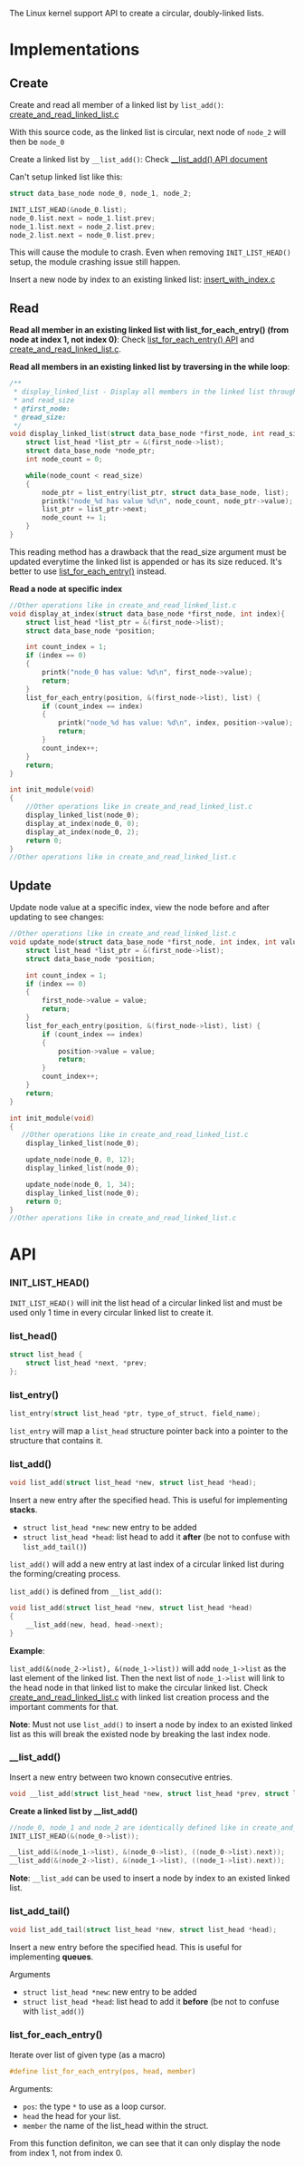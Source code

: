 The Linux kernel support API to create a circular, doubly-linked lists.

# Implementations

## Create

Create and read all member of a linked list by ``list_add()``: [create_and_read_linked_list.c](create_and_read_linked_list.c)

With this source code, as the linked list is circular, next node of ``node_2`` will then be ``node_0``

Create a linked list by ``__list_add()``: Check [__list_add() API document](#__list_add)

Can't setup linked list like this:

```c
struct data_base_node node_0, node_1, node_2;

INIT_LIST_HEAD(&node_0.list);
node_0.list.next = node_1.list.prev;
node_1.list.next = node_2.list.prev;
node_2.list.next = node_0.list.prev;
```

This will cause the module to crash. Even when removing ``INIT_LIST_HEAD()`` setup, the module crashing issue still happen.

Insert a new node by index to an existing linked list: [insert_with_index.c](insert_with_index.c)

## Read

**Read all member in an existing linked list with list_for_each_entry() (from node at index 1, not index 0)**: Check [list_for_each_entry() API](#list_for_each_entry) and [create_and_read_linked_list.c](create_and_read_linked_list.c).

**Read all members in an existing linked list by traversing in the while loop**:

```c
/**
 * display_linked_list - Display all members in the linked list through while loop 
 * and read_size
 * @first_node:
 * @read_size:
 */
void display_linked_list(struct data_base_node *first_node, int read_size){
    struct list_head *list_ptr = &(first_node->list);
	struct data_base_node *node_ptr;
	int node_count = 0;

	while(node_count < read_size)
	{
		node_ptr = list_entry(list_ptr, struct data_base_node, list);
		printk("node_%d has value %d\n", node_count, node_ptr->value);
		list_ptr = list_ptr->next;
		node_count += 1;
	}
}
```

This reading method has a drawback that the read_size argument must be updated everytime the linked list is appended or has its size reduced. It's better to use [list_for_each_entry()](#list_for_each_entry) instead.

**Read a node at specific index**

```c
//Other operations like in create_and_read_linked_list.c
void display_at_index(struct data_base_node *first_node, int index){
    struct list_head *list_ptr = &(first_node->list);
	struct data_base_node *position;

	int count_index = 1;
	if (index == 0)
	{
		printk("node_0 has value: %d\n", first_node->value);
		return;
	}
	list_for_each_entry(position, &(first_node->list), list) {
		if (count_index == index)
		{
			printk("node_%d has value: %d\n", index, position->value);
			return;
		}
		count_index++;
	}
	return;
}

int init_module(void)
{
    //Other operations like in create_and_read_linked_list.c
	display_linked_list(node_0);
	display_at_index(node_0, 0);
	display_at_index(node_0, 2);
	return 0;
}
//Other operations like in create_and_read_linked_list.c
```

## Update

Update node value at a specific index, view the node before and after updating to see changes: 

```c
//Other operations like in create_and_read_linked_list.c
void update_node(struct data_base_node *first_node, int index, int value){
    struct list_head *list_ptr = &(first_node->list);
	struct data_base_node *position;

	int count_index = 1;
	if (index == 0)
	{
		first_node->value = value;
		return;
	}
	list_for_each_entry(position, &(first_node->list), list) {
		if (count_index == index)
		{
			position->value = value;
			return;
		}
		count_index++;
	}
	return;
}

int init_module(void)
{
   //Other operations like in create_and_read_linked_list.c
	display_linked_list(node_0);

	update_node(node_0, 0, 12);
	display_linked_list(node_0);

	update_node(node_0, 1, 34);
	display_linked_list(node_0);
	return 0;
}
//Other operations like in create_and_read_linked_list.c
```

# API

### INIT_LIST_HEAD()

``INIT_LIST_HEAD()`` will init the list head of a circular linked list and must be used only 1 time in every circular linked list to create it.

### list_head()

```c
struct list_head {
    struct list_head *next, *prev;
};
```

### list_entry()

```c
list_entry(struct list_head *ptr, type_of_struct, field_name);
```

``list_entry`` will map a ``list_head`` structure pointer back into a pointer to the structure that contains it.

### list_add()

```c
void list_add(struct list_head *new, struct list_head *head);
```
Insert a new entry after the specified head. This is useful for implementing **stacks**.
* ``struct list_head *new``: new entry to be added
* ``struct list_head *head``: list head to add it **after** (be not to confuse with ``list_add_tail()``)

``list_add()`` will add a new entry at last index of a circular linked list during the forming/creating process.

``list_add()`` is defined from ``__list_add()``:

```c
void list_add(struct list_head *new, struct list_head *head) 
{ 
	__list_add(new, head, head->next); 
}
```

**Example**:

``list_add(&(node_2->list), &(node_1->list))`` will add ``node_1->list`` as the last element of the linked list. Then the next list of    ``node_1->list`` will link to the head node in that linked list to make the circular linked list. Check [create_and_read_linked_list.c](create_and_read_linked_list.c) with linked list creation process and the important comments for that.

**Note**: Must not use ``list_add()`` to insert a node by index to an existed linked list as this will break the existed node by breaking the last index node.

### __list_add()

Insert a new entry between two known consecutive entries.

```c
void __list_add(struct list_head *new, struct list_head *prev, struct list_head *next);
```

**Create a linked list by __list_add()**

```c
//node_0, node_1 and node_2 are identically defined like in create_and_read_linked_list.c
INIT_LIST_HEAD(&(node_0->list));

__list_add(&(node_1->list), &(node_0->list), ((node_0->list).next));
__list_add(&(node_2->list), &(node_1->list), ((node_1->list).next));
```

**Note**: ``__list_add`` can be used to insert a node by index to an existed linked list.

### list_add_tail()

```c
void list_add_tail(struct list_head *new, struct list_head *head);
```

Insert a new entry before the specified head. This is useful for implementing **queues**.

Arguments
* ``struct list_head *new``: new entry to be added
* ``struct list_head *head``: list head to add it **before** (be not to confuse with ``list_add()``)

### list_for_each_entry()

Iterate over list of given type (as a macro)

```c
#define list_for_each_entry(pos, head, member)	
```

Arguments:
* ``pos``: the type ``*`` to use as a loop cursor.
* ``head`` the head for your list.
* ``member`` the name of the list_head within the struct.

From this function definiton, we can see that it can only display the node from index 1, not from index 0.
